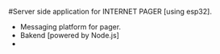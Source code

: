 #Server side application for INTERNET PAGER [using esp32].
- Messaging platform for pager.
- Bakend [powered by Node.js]
- 
